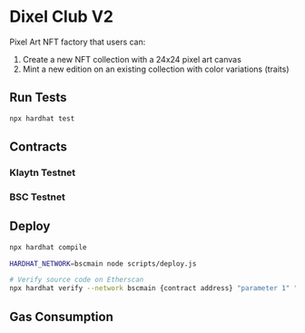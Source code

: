 # Dixel Club V2

Pixel Art NFT factory that users can:
1. Create a new NFT collection with a 24x24 pixel art canvas
2. Mint a new edition on an existing collection with color variations (traits)

## Run Tests
```bash
npx hardhat test
```

## Contracts

### Klaytn Testnet

### BSC Testnet

## Deploy
```bash
npx hardhat compile

HARDHAT_NETWORK=bscmain node scripts/deploy.js

# Verify source code on Etherscan
npx hardhat verify --network bscmain {contract address} "parameter 1" "parameter 2"
```

## Gas Consumption
